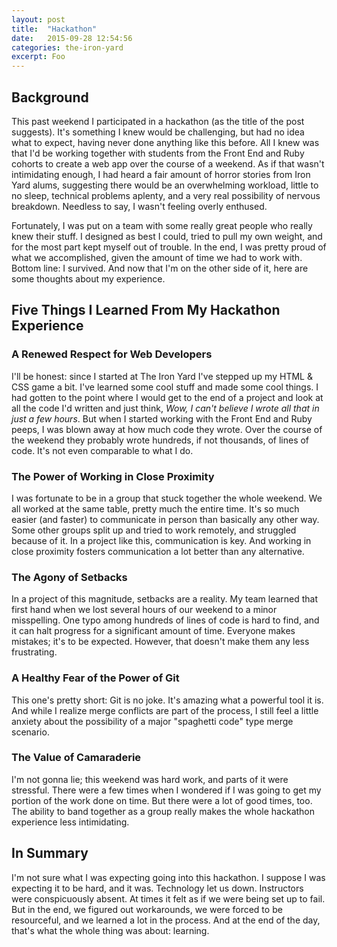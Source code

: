 ```yaml
---
layout: post
title:  "Hackathon"
date:   2015-09-28 12:54:56
categories: the-iron-yard
excerpt: Foo
---
```

## Background
This past weekend I participated in a hackathon (as the title of the post suggests). It's something I knew would be challenging, but had no idea what to expect, having never done anything like this before. All I knew was that I'd be working together with students from the Front End and Ruby cohorts to create a web app over the course of a weekend. As if that wasn't intimidating enough, I had heard a fair amount of horror stories from Iron Yard alums, suggesting there would be an overwhelming workload, little to no sleep, technical problems aplenty, and a very real possibility of nervous breakdown. Needless to say, I wasn't feeling overly enthused.

Fortunately, I was put on a team with some really great people who really knew their stuff. I designed as best I could, tried to pull my own weight, and for the most part kept myself out of trouble. In the end, I was pretty proud of what we accomplished, given the amount of time we had to work with. Bottom line: I survived. And now that I'm on the other side of it, here are some thoughts about my experience.

## Five Things I Learned From My Hackathon Experience

### A Renewed Respect for Web Developers
I'll be honest: since I started at The Iron Yard I've stepped up my HTML & CSS game a bit. I've learned some cool stuff and made some cool things. I had gotten to the point where I would get to the end of a project and look at all the code I'd written and just think, *Wow, I can't believe I wrote all that in just a few hours*. But when I started working with the Front End and Ruby peeps, I was blown away at how much code they wrote. Over the course of the weekend they probably wrote hundreds, if not thousands, of lines of code. It's not even comparable to what I do.

### The Power of Working in Close Proximity
I was fortunate to be in a group that stuck together the whole weekend. We all worked at the same table, pretty much the entire time. It's so much easier (and faster) to communicate in person than basically any other way. Some other groups split up and tried to work remotely, and struggled because of it. In a project like this, communication is key. And working in close proximity fosters communication a lot better than any alternative.

### The Agony of Setbacks
In a project of this magnitude, setbacks are a reality. My team learned that first hand when we lost several hours of our weekend to a minor misspelling. One typo among hundreds of lines of code is hard to find, and it can halt progress for a significant amount of time. Everyone makes mistakes; it's to be expected. However, that doesn't make them any less frustrating.

### A Healthy Fear of the Power of Git
This one's pretty short: Git is no joke. It's amazing what a powerful tool it is. And while I realize merge conflicts are part of the process, I still feel a little anxiety about the possibility of a major "spaghetti code" type merge scenario.

### The Value of Camaraderie
I'm not gonna lie; this weekend was hard work, and parts of it were stressful. There were a few times when I wondered if I was going to get my portion of the work done on time. But there were a lot of good times, too. The ability to band together as a group really makes the whole hackathon experience less intimidating.

## In Summary
I'm not sure what I was expecting going into this hackathon. I suppose I was expecting it to be hard, and it was. Technology let us down. Instructors were conspicuously absent. At times it felt as if we were being set up to fail. But in the end, we figured out workarounds, we were forced to be resourceful, and we learned a lot in the process. And at the end of the day, that's what the whole thing was about: learning.
